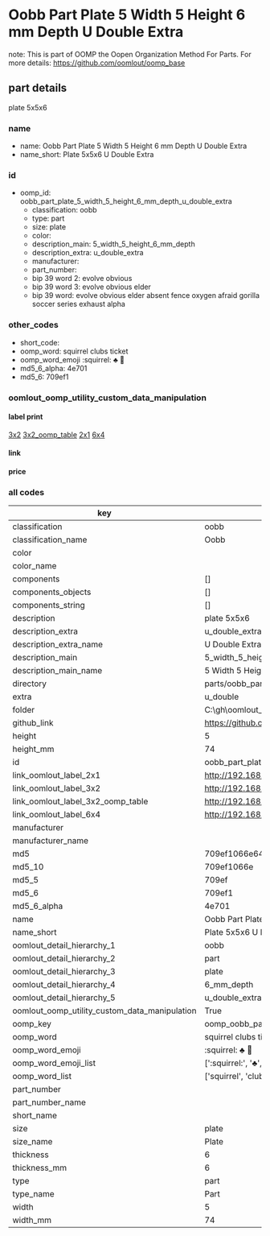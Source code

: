 # Oobb Part Plate 5 Width 5 Height 6 mm Depth U Double Extra  

note: This is part of OOMP the Oopen Organization Method For Parts. For more details: https://github.com/oomlout/oomp_base

##  part details
  



plate 5x5x6



### name
* name: Oobb Part Plate 5 Width 5 Height 6 mm Depth U Double Extra
* name_short: Plate 5x5x6 U Double Extra
### id
* oomp_id: oobb_part_plate_5_width_5_height_6_mm_depth_u_double_extra
  * classification: oobb
  * type: part
  * size: plate
  * color: 
  * description_main: 5_width_5_height_6_mm_depth
  * description_extra: u_double_extra
  * manufacturer: 
  * part_number: 
  * bip 39 word 2: evolve obvious
  * bip 39 word 3: evolve obvious elder
  * bip 39 word: evolve obvious elder absent fence oxygen afraid gorilla soccer series exhaust alpha

### other_codes
* short_code: 
* oomp_word: squirrel clubs ticket
* oomp_word_emoji :squirrel: :clubs: :ticket:
* md5_6_alpha: 4e701
* md5_6: 709ef1






### oomlout_oomp_utility_custom_data_manipulation
#### label print
[3x2](http://192.168.1.245:1112/?label=oomp%204e701)
[3x2_oomp_table](http://192.168.1.108:1112/?label=oomp%204e701)
[2x1](http://192.168.1.242:1112/?label=oomp%204e701)
[6x4](http://192.168.1.55:1112/?label=oomp%204e701)    

#### link

                              

#### price







### all codes 
| key | value |  
| --- | --- |  
| classification | oobb |  
| classification_name | Oobb |  
| color |  |  
| color_name |  |  
| components | [] |  
| components_objects | [] |  
| components_string | [] |  
| description | plate 5x5x6 |  
| description_extra | u_double_extra |  
| description_extra_name | U Double Extra |  
| description_main | 5_width_5_height_6_mm_depth |  
| description_main_name | 5 Width 5 Height 6 mm Depth |  
| directory | parts/oobb_part_plate_5_width_5_height_6_mm_depth_u_double_extra |  
| extra | u_double |  
| folder | C:\gh\oomlout_oobb_version_4_generated_parts\things\oobb_part_plate_5_width_5_height_6_mm_depth_u_double_extra |  
| github_link | https://github.com/oomlout/oomlout_oomp_part_src/tree/main/parts/oobb_part_plate_5_width_5_height_6_mm_depth_u_double_extra |  
| height | 5 |  
| height_mm | 74 |  
| id | oobb_part_plate_5_width_5_height_6_mm_depth_u_double_extra |  
| link_oomlout_label_2x1 | http://192.168.1.242:1112/?label=oomp%204e701 |  
| link_oomlout_label_3x2 | http://192.168.1.245:1112/?label=oomp%204e701 |  
| link_oomlout_label_3x2_oomp_table | http://192.168.1.108:1112/?label=oomp%204e701 |  
| link_oomlout_label_6x4 | http://192.168.1.55:1112/?label=oomp%204e701 |  
| manufacturer |  |  
| manufacturer_name |  |  
| md5 | 709ef1066e64a092792a800a8ea62a71 |  
| md5_10 | 709ef1066e |  
| md5_5 | 709ef |  
| md5_6 | 709ef1 |  
| md5_6_alpha | 4e701 |  
| name | Oobb Part Plate 5 Width 5 Height 6 mm Depth U Double Extra |  
| name_short | Plate 5x5x6 U Double Extra |  
| oomlout_detail_hierarchy_1 | oobb |  
| oomlout_detail_hierarchy_2 | part |  
| oomlout_detail_hierarchy_3 | plate |  
| oomlout_detail_hierarchy_4 | 6_mm_depth |  
| oomlout_detail_hierarchy_5 | u_double_extra |  
| oomlout_oomp_utility_custom_data_manipulation | True |  
| oomp_key | oomp_oobb_part_plate_5_width_5_height_6_mm_depth_u_double_extra |  
| oomp_word | squirrel clubs ticket |  
| oomp_word_emoji | :squirrel: :clubs: :ticket: |  
| oomp_word_emoji_list | [':squirrel:', ':clubs:', ':ticket:'] |  
| oomp_word_list | ['squirrel', 'clubs', 'ticket'] |  
| part_number |  |  
| part_number_name |  |  
| short_name |  |  
| size | plate |  
| size_name | Plate |  
| thickness | 6 |  
| thickness_mm | 6 |  
| type | part |  
| type_name | Part |  
| width | 5 |  
| width_mm | 74 |  
